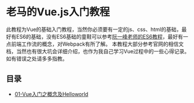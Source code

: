 # 老马的Vue.js入门教程

此教程为Vue的基础入门教程，当然你必须要有一定的js、css、html的基础，最好有ES6的基础，没有ES6基础的童鞋可以参考[阮一峰老师的ES6教程](http://es6.ruanyifeng.com/)，最好有一点前端工作流的概念，对Webpack有所了解。 本教程大部分参考官网的相信文档，当然也有很大坑会详细介绍，也作为我自己学习Vue过程中的一些心得记录。如有错误之处请多多指教。

## 目录
- [01-Vue入门之概念及Helloworld](01-Vue入门之概念及Helloworld.md)

